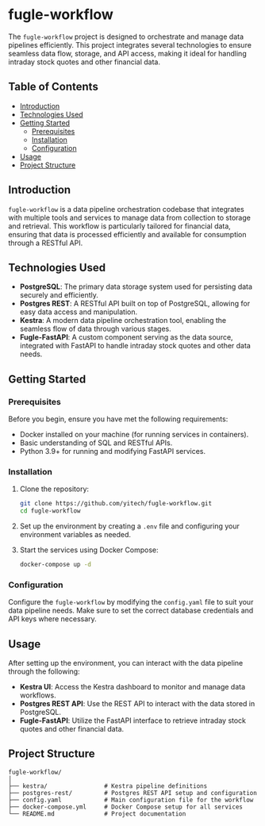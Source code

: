 # fugle-workflow

The `fugle-workflow` project is designed to orchestrate and manage data pipelines efficiently. This project integrates several technologies to ensure seamless data flow, storage, and API access, making it ideal for handling intraday stock quotes and other financial data.

## Table of Contents

- [Introduction](#introduction)
- [Technologies Used](#technologies-used)
- [Getting Started](#getting-started)
  - [Prerequisites](#prerequisites)
  - [Installation](#installation)
  - [Configuration](#configuration)
- [Usage](#usage)
- [Project Structure](#project-structure)

## Introduction

`fugle-workflow` is a data pipeline orchestration codebase that integrates with multiple tools and services to manage data from collection to storage and retrieval. This workflow is particularly tailored for financial data, ensuring that data is processed efficiently and available for consumption through a RESTful API.

## Technologies Used

- **PostgreSQL**: The primary data storage system used for persisting data securely and efficiently.
- **Postgres REST**: A RESTful API built on top of PostgreSQL, allowing for easy data access and manipulation.
- **Kestra**: A modern data pipeline orchestration tool, enabling the seamless flow of data through various stages.
- **Fugle-FastAPI**: A custom component serving as the data source, integrated with FastAPI to handle intraday stock quotes and other data needs.

## Getting Started

### Prerequisites

Before you begin, ensure you have met the following requirements:

- Docker installed on your machine (for running services in containers).
- Basic understanding of SQL and RESTful APIs.
- Python 3.9+ for running and modifying FastAPI services.

### Installation

1. Clone the repository:

   ```bash
   git clone https://github.com/yitech/fugle-workflow.git
   cd fugle-workflow
   ```

2. Set up the environment by creating a `.env` file and configuring your environment variables as needed.

3. Start the services using Docker Compose:

   ```bash
   docker-compose up -d
   ```

### Configuration

Configure the `fugle-workflow` by modifying the `config.yaml` file to suit your data pipeline needs. Make sure to set the correct database credentials and API keys where necessary.

## Usage

After setting up the environment, you can interact with the data pipeline through the following:

- **Kestra UI**: Access the Kestra dashboard to monitor and manage data workflows.
- **Postgres REST API**: Use the REST API to interact with the data stored in PostgreSQL.
- **Fugle-FastAPI**: Utilize the FastAPI interface to retrieve intraday stock quotes and other financial data.

## Project Structure

```plaintext
fugle-workflow/
│
├── kestra/                # Kestra pipeline definitions
├── postgres-rest/         # Postgres REST API setup and configuration
├── config.yaml            # Main configuration file for the workflow
├── docker-compose.yml     # Docker Compose setup for all services
└── README.md              # Project documentation
```